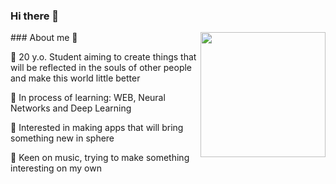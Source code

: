 ### Hi there 👋

<img align="right" src="https://user-images.githubusercontent.com/98206150/153143873-e8756a2f-be80-45ff-93ab-5ce1e91c4761.gif" height="200" />
### About me 💽

🌊 20 y.o. Student aiming to create things that will be reflected in the souls of other people and make this world little better  

🌱 In process of learning: WEB, Neural Networks and Deep Learning

📱 Interested in making apps that will bring something new in sphere

🎵 Keen on music, trying to make something interesting on my own
